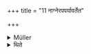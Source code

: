 +++
title = "11 नाग्नेरपपर्यावर्तेत"

+++

<details><summary>Müller</summary>

The priest should never turn away from the fire, i.e. should never turn his back on the altar.
</details>

<details><summary>थिते</summary>

नाग्नेरपपर्यावर्तेत ११
</details>
